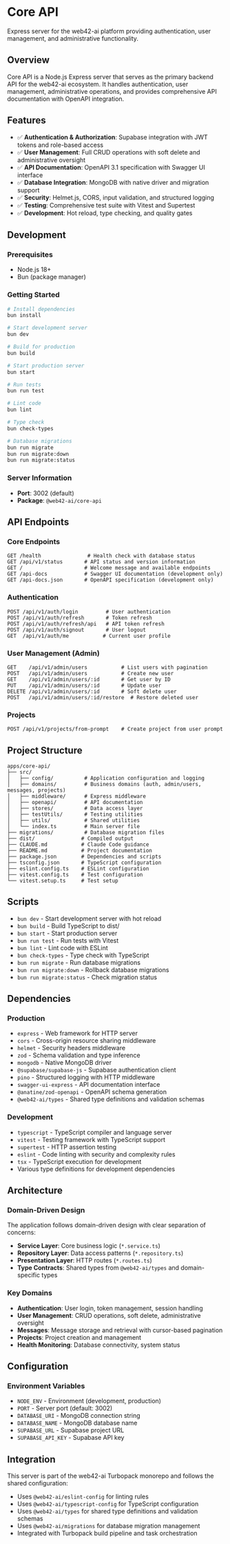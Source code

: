 # Core API

Express server for the web42-ai platform providing authentication, user management, and administrative functionality.

## Overview

Core API is a Node.js Express server that serves as the primary backend API for the web42-ai ecosystem. It handles authentication, user management, administrative operations, and provides comprehensive API documentation with OpenAPI integration.

## Features

- ✅ **Authentication & Authorization**: Supabase integration with JWT tokens and role-based access
- ✅ **User Management**: Full CRUD operations with soft delete and administrative oversight
- ✅ **API Documentation**: OpenAPI 3.1 specification with Swagger UI interface
- ✅ **Database Integration**: MongoDB with native driver and migration support
- ✅ **Security**: Helmet.js, CORS, input validation, and structured logging
- ✅ **Testing**: Comprehensive test suite with Vitest and Supertest
- ✅ **Development**: Hot reload, type checking, and quality gates

## Development

### Prerequisites

- Node.js 18+
- Bun (package manager)

### Getting Started

```bash
# Install dependencies
bun install

# Start development server
bun dev

# Build for production
bun build

# Start production server
bun start

# Run tests
bun run test

# Lint code
bun lint

# Type check
bun check-types

# Database migrations
bun run migrate
bun run migrate:down
bun run migrate:status
```

### Server Information

- **Port**: 3002 (default)
- **Package**: `@web42-ai/core-api`

## API Endpoints

### Core Endpoints

```
GET /health               # Health check with database status
GET /api/v1/status       # API status and version information
GET /                    # Welcome message and available endpoints
GET /api-docs            # Swagger UI documentation (development only)
GET /api-docs.json       # OpenAPI specification (development only)
```

### Authentication

```
POST /api/v1/auth/login         # User authentication
POST /api/v1/auth/refresh       # Token refresh
POST /api/v1/auth/refresh/api   # API token refresh
POST /api/v1/auth/signout       # User logout
GET  /api/v1/auth/me           # Current user profile
```

### User Management (Admin)

```
GET    /api/v1/admin/users           # List users with pagination
POST   /api/v1/admin/users           # Create new user
GET    /api/v1/admin/users/:id       # Get user by ID
PUT    /api/v1/admin/users/:id       # Update user
DELETE /api/v1/admin/users/:id       # Soft delete user
POST   /api/v1/admin/users/:id/restore  # Restore deleted user
```

### Projects

```
POST /api/v1/projects/from-prompt    # Create project from user prompt
```

## Project Structure

```
apps/core-api/
├── src/
│   ├── config/          # Application configuration and logging
│   ├── domains/         # Business domains (auth, admin/users, messages, projects)
│   ├── middleware/      # Express middleware
│   ├── openapi/         # API documentation
│   ├── stores/          # Data access layer
│   ├── testUtils/       # Testing utilities
│   ├── utils/           # Shared utilities
│   └── index.ts         # Main server file
├── migrations/          # Database migration files
├── dist/               # Compiled output
├── CLAUDE.md           # Claude Code guidance
├── README.md           # Project documentation
├── package.json        # Dependencies and scripts
├── tsconfig.json       # TypeScript configuration
├── eslint.config.ts    # ESLint configuration
├── vitest.config.ts    # Test configuration
└── vitest.setup.ts     # Test setup
```

## Scripts

- `bun dev` - Start development server with hot reload
- `bun build` - Build TypeScript to dist/
- `bun start` - Start production server
- `bun run test` - Run tests with Vitest
- `bun lint` - Lint code with ESLint
- `bun check-types` - Type check with TypeScript
- `bun run migrate` - Run database migrations
- `bun run migrate:down` - Rollback database migrations
- `bun run migrate:status` - Check migration status

## Dependencies

### Production

- `express` - Web framework for HTTP server
- `cors` - Cross-origin resource sharing middleware
- `helmet` - Security headers middleware
- `zod` - Schema validation and type inference
- `mongodb` - Native MongoDB driver
- `@supabase/supabase-js` - Supabase authentication client
- `pino` - Structured logging with HTTP middleware
- `swagger-ui-express` - API documentation interface
- `@anatine/zod-openapi` - OpenAPI schema generation
- `@web42-ai/types` - Shared type definitions and validation schemas

### Development

- `typescript` - TypeScript compiler and language server
- `vitest` - Testing framework with TypeScript support
- `supertest` - HTTP assertion testing
- `eslint` - Code linting with security and complexity rules
- `tsx` - TypeScript execution for development
- Various type definitions for development dependencies

## Architecture

### Domain-Driven Design

The application follows domain-driven design with clear separation of concerns:

- **Service Layer**: Core business logic (`*.service.ts`)
- **Repository Layer**: Data access patterns (`*.repository.ts`)
- **Presentation Layer**: HTTP routes (`*.routes.ts`)
- **Type Contracts**: Shared types from `@web42-ai/types` and domain-specific types

### Key Domains

- **Authentication**: User login, token management, session handling
- **User Management**: CRUD operations, soft delete, administrative oversight
- **Messages**: Message storage and retrieval with cursor-based pagination
- **Projects**: Project creation and management
- **Health Monitoring**: Database connectivity, system status

## Configuration

### Environment Variables

- `NODE_ENV` - Environment (development, production)
- `PORT` - Server port (default: 3002)
- `DATABASE_URI` - MongoDB connection string
- `DATABASE_NAME` - MongoDB database name
- `SUPABASE_URL` - Supabase project URL
- `SUPABASE_API_KEY` - Supabase API key

## Integration

This server is part of the web42-ai Turbopack monorepo and follows the shared configuration:

- Uses `@web42-ai/eslint-config` for linting rules
- Uses `@web42-ai/typescript-config` for TypeScript configuration
- Uses `@web42-ai/types` for shared type definitions and validation schemas
- Uses `@web42-ai/migrations` for database migration management
- Integrated with Turbopack build pipeline and task orchestration
